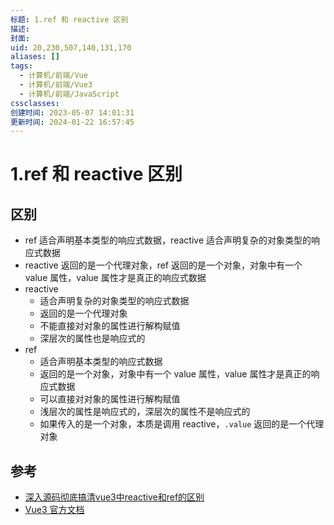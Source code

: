 ```yaml
---
标题: 1.ref 和 reactive 区别
描述:
封面:
uid: 20,230,507,140,131,170
aliases: []
tags:
  - 计算机/前端/Vue
  - 计算机/前端/Vue3
  - 计算机/前端/JavaScript
cssclasses:
创建时间: 2023-05-07 14:01:31
更新时间: 2024-01-22 16:57:45
---
```


# 1.ref 和 reactive 区别

## 区别

- ref 适合声明基本类型的响应式数据，reactive 适合声明复杂的对象类型的响应式数据
- reactive 返回的是一个代理对象，ref 返回的是一个对象，对象中有一个 value 属性，value 属性才是真正的响应式数据
- reactive
  - 适合声明复杂的对象类型的响应式数据
  - 返回的是一个代理对象
  - 不能直接对对象的属性进行解构赋值
  - 深层次的属性也是响应式的
- ref
  - 适合声明基本类型的响应式数据
  - 返回的是一个对象，对象中有一个 value 属性，value 属性才是真正的响应式数据
  - 可以直接对对象的属性进行解构赋值
  - 浅层次的属性是响应式的，深层次的属性不是响应式的
  - 如果传入的是一个对象，本质是调用 reactive，`.value` 返回的是一个代理对象

## 参考

- [深入源码彻底搞清vue3中reactive和ref的区别](https://juejin.cn/post/7134631293941186567#heading-7)
- [Vue3 官方文档](https://v3.cn.vuejs.org/guide/reactivity-fundamentals.html)
